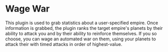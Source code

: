 # Wage War

This plugin is used to grab statistics about a user-specified empire. Once information is grabbed, the plugin ranks the target empire's planets by their ability to attack you and by their ability to reinforce themselves. If you so choose, you can wage an automated war on them, using your planets to attack their with timed attacks in order of highest-value. 